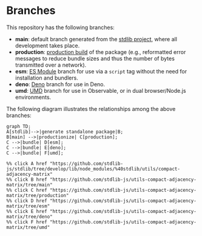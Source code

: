 <!--

@license Apache-2.0

Copyright (c) 2022 The Stdlib Authors.

Licensed under the Apache License, Version 2.0 (the "License");
you may not use this file except in compliance with the License.
You may obtain a copy of the License at

    http://www.apache.org/licenses/LICENSE-2.0

Unless required by applicable law or agreed to in writing, software
distributed under the License is distributed on an "AS IS" BASIS,
WITHOUT WARRANTIES OR CONDITIONS OF ANY KIND, either express or implied.
See the License for the specific language governing permissions and
limitations under the License.

-->

# Branches

This repository has the following branches:

-   **main**: default branch generated from the [stdlib project][stdlib-url], where all development takes place.
-   **production**: [production build][production-url] of the package (e.g., reformatted error messages to reduce bundle sizes and thus the number of bytes transmitted over a network).
-   **esm**: [ES Module][esm-url] branch for use via a `script` tag without the need for installation and bundlers.
-   **deno**: [Deno][deno-url] branch for use in Deno.
-   **umd**: [UMD][umd-url] branch for use in Observable, or in dual browser/Node.js environments.

The following diagram illustrates the relationships among the above branches:

```mermaid
graph TD;
A[stdlib]-->|generate standalone package|B;
B[main] -->|productionize| C[production];
C -->|bundle| D[esm];
C -->|bundle| E[deno];
C -->|bundle| F[umd];

%% click A href "https://github.com/stdlib-js/stdlib/tree/develop/lib/node_modules/%40stdlib/utils/compact-adjacency-matrix"
%% click B href "https://github.com/stdlib-js/utils-compact-adjacency-matrix/tree/main"
%% click C href "https://github.com/stdlib-js/utils-compact-adjacency-matrix/tree/production"
%% click D href "https://github.com/stdlib-js/utils-compact-adjacency-matrix/tree/esm"
%% click E href "https://github.com/stdlib-js/utils-compact-adjacency-matrix/tree/deno"
%% click F href "https://github.com/stdlib-js/utils-compact-adjacency-matrix/tree/umd"
```

[stdlib-url]: https://github.com/stdlib-js/stdlib/tree/develop/lib/node_modules/%40stdlib/utils/compact-adjacency-matrix
[production-url]: https://github.com/stdlib-js/utils-compact-adjacency-matrix/tree/production
[deno-url]: https://github.com/stdlib-js/utils-compact-adjacency-matrix/tree/deno
[umd-url]: https://github.com/stdlib-js/utils-compact-adjacency-matrix/tree/umd
[esm-url]: https://github.com/stdlib-js/utils-compact-adjacency-matrix/tree/esm